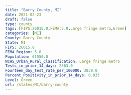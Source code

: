 ```yaml
---
title: "Barry County, MI"
date: 2021-02-23
draft: false
type: county
tags: [FIPS:26015.0,FEMA:5.0,Large fringe metro,Green]
categories: [MI]
County: Barry County
State: MI
FIPS: 26015.0
FEMA_Region: 5.0
Population: 61550.0
NCHS_Urban_Rural_Classification: Large fringe metro
Tests_in_prior_14_days: 2363.0
Fourteen_day_test_rate_per_100000: 3839.0
Percent_Positivity_in_prior_14_days: 0.033
Level: Green
url: /states/MI/barry-county
---
```




